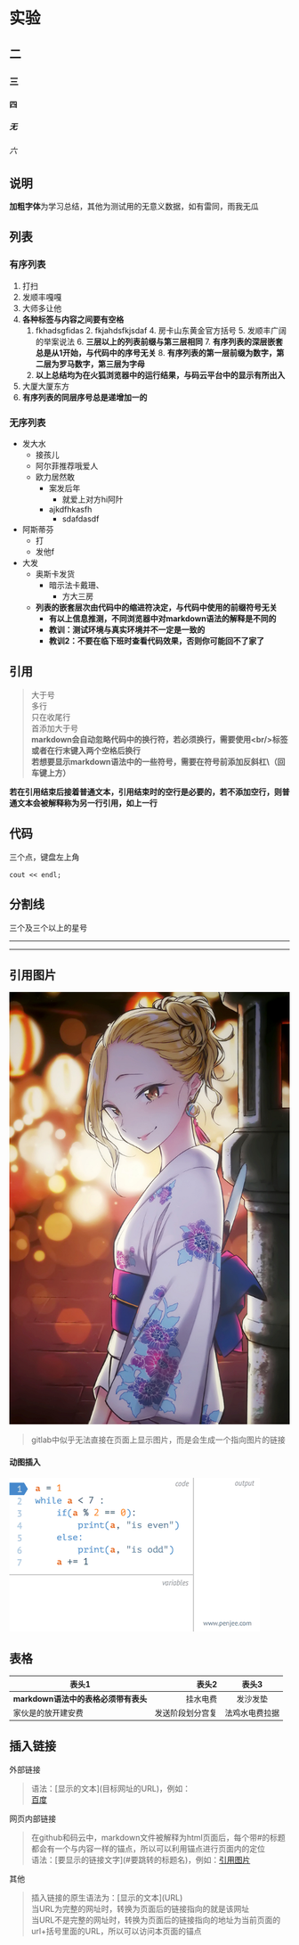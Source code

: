 # 实验
## 二
### 三
#### 四
##### 无
###### 六

## 说明
**加粗字体**为学习总结，其他为测试用的无意义数据，如有雷同，雨我无瓜

## 列表
### 有序列表
1. 打扫
2. 发顺丰嘎嘎
3. 大师多让他
4. **各种标签与内容之间要有空格**
    1. fkhadsgfidas
        2. fkjahdsfkjsdaf
            4. 房卡山东黄金官方括号
            5. 发顺丰广阔的举案说法
            6. **三层以上的列表前缀与第三层相同**
            7. **有序列表的深层嵌套总是从1开始，与代码中的序号无关**
            8. **有序列表的第一层前缀为数字，第二层为罗马数字，第三层为字母**
    4. **以上总结均为在火狐浏览器中的运行结果，与码云平台中的显示有所出入**
7. 大厦大厦东方
8. **有序列表的同层序号总是递增加一的**
### 无序列表
+ 发大水
    * 接孩儿
    * 阿尔菲推荐哦爱人
    * 欧力居然敢
        - 案发后年
            + 就爱上对方hi阿䦹
        - ajkdfhkasfh
            * sdafdasdf
+ 阿斯蒂芬
    - 打
    - 发他f
+ 大发
    + 奥斯卡发货
        + 暗示法卡戴珊、
            + 方大三房
    * **列表的嵌套层次由代码中的缩进符决定，与代码中使用的前缀符号无关**
        - **有以上信息推测，不同浏览器中对markdown语法的解释是不同的**
        - **教训：测试环境与真实环境并不一定是一致的**
        - **教训2：不要在临下班时查看代码效果，否则你可能回不了家了**



## 引用

> 大于号<br/>
> 多行<br/>
> 只在收尾行<br/>
> 首添加大于号  
> **markdown会自动忽略代码中的换行符，若必须换行，需要使用<br/\>标签或者在行末键入两个空格后换行**  
**若想要显示markdown语法中的一些符号，需要在符号前添加反斜杠\\（回车键上方）**  

**若在引用结束后接着普通文本，引用结束时的空行是必要的，若不添加空行，则普通文本会被解释称为另一行引用，如上一行**

## 代码
三个点，键盘左上角
```
cout << endl;
```

## 分割线
三个及三个以上的星号
***
***

## 引用图片

![安城同学](./安城同学.jpg)
> gitlab中似乎无法直接在页面上显示图片，而是会生成一个指向图片的链接

#### 动图插入
![条件语句动图](./条件语句动图.gif)

## 表格
表头1|表头2|表头3
-----|-:|:-:
**markdown语法中的表格必须带有表头**|挂水电费|发沙发垫
家伙是的放开建安费|发送阶段划分宫复|法鸡水电费拉据

## 插入链接
外部链接
> 语法：\[显示的文本\]\(目标网址的URL\)，例如：  
> [百度](https://www.baidu.com)

网页内部链接
> 在github和码云中，markdown文件被解释为html页面后，每个带#的标题都会有一个与内容一样的锚点，所以可以利用锚点进行页面内的定位  
> 语法：\[要显示的链接文字\]\(#要跳转的标题名\)，例如：[引用图片](#引用图片)  

其他
> 插入链接的原生语法为：\[显示的文本\]\(URL\)  
> 当URL为完整的网址时，转换为页面后的链接指向的就是该网址  
> 当URL不是完整的网址时，转换为页面后的链接指向的地址为当前页面的url+括号里面的URL，所以可以访问本页面的锚点